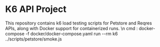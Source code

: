 # K6 API Project
This repository contains k6 load testing scripts for Petstore and Reqres APIs, along with Docker support for containerized runs. \n
cmd : 
     docker-compose -f docker/docker-compose.yaml run --rm k6 ../scripts/petstore/smoke.js

